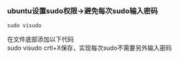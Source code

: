 ### ubuntu设置sudo权限→避免每次sudo输入密码
    sudo visudo
在文件底部添加以下代码  
    sudo visudo
crtl+X保存，实现每次sudo不需要另外输入密码
